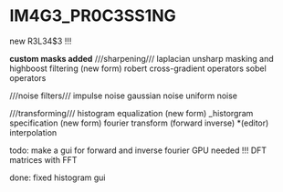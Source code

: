 # IM4G3_PR0C3SS1NG
new R3L34$3 !!!

**custom masks added**
///sharpening///
laplacian
unsharp masking and highboost filtering (new form)
robert cross-gradient operators
sobel operators

///noise filters///
impulse noise
gaussian noise 
uniform noise

///transforming///
histogram equalization (new form)
_historgram specification (new form)
fourier transform (forward inverse) *(editor)
interpolation

todo:
make a gui for forward and inverse fourier
    GPU needed !!! DFT matrices with FFT

done:
fixed histogram gui
